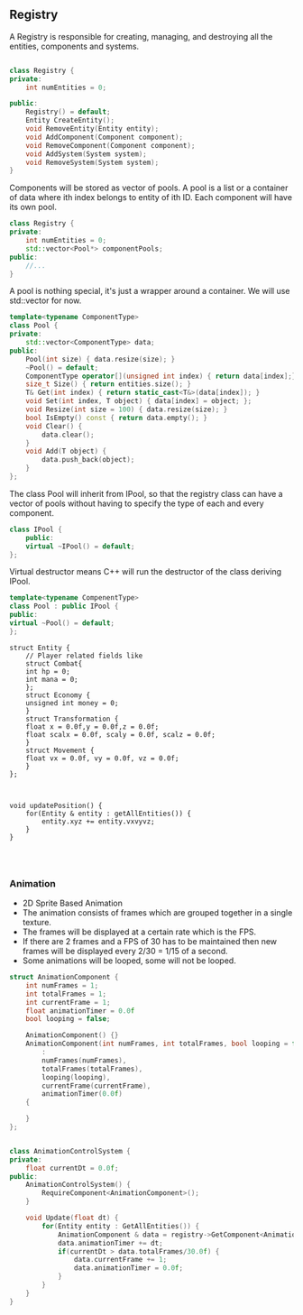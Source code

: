 Registry
---
A Registry is responsible for creating, managing, and destroying all the entities, components and systems. 


```cpp

class Registry {
private:
    int numEntities = 0;

public:
    Registry() = default;
    Entity CreateEntity();
    void RemoveEntity(Entity entity);
    void AddComponent(Component component);
    void RemoveComponent(Component component);
    void AddSystem(System system);
    void RemoveSystem(System system);
}
```

Components will be stored as vector of pools. A pool is a list or a container of data where ith index belongs to entity of ith ID. Each component will have its own pool.

```cpp
class Registry {
private:
    int numEntities = 0;
    std::vector<Pool*> componentPools;
public:
    //...
}
```

A pool is nothing special, it's just a wrapper around a container. We will use std::vector for now.

```cpp
template<typename ComponentType>
class Pool {
private:
    std::vector<ComponentType> data;
public:
    Pool(int size) { data.resize(size); }
    ~Pool() = default;
    ComponentType operator[](unsigned int index) { return data[index];}
    size_t Size() { return entities.size(); }
    T& Get(int index) { return static_cast<T&>(data[index]); }
    void Set(int index, T object) { data[index] = object; };
    void Resize(int size = 100) { data.resize(size); }
    bool IsEmpty() const { return data.empty(); }
    void Clear() {
        data.clear();
    }
    void Add(T object) {
        data.push_back(object);
    }
};
```
The class Pool will inherit from IPool, so that the registry class can have a vector of pools without having to specify the type of each and every component.

```cpp
class IPool {
    public:
    virtual ~IPool() = default;
};
```
Virtual destructor means C++ will run the destructor of the class deriving IPool. 

```cpp 
template<typename CompenentType>
class Pool : public IPool {
public:
virtual ~Pool() = default;
};
```



```
struct Entity {
    // Player related fields like
    struct Combat{
    int hp = 0;
    int mana = 0;
    };
    struct Economy {
    unsigned int money = 0;
    }
    struct Transformation {
    float x = 0.0f,y = 0.0f,z = 0.0f;
    float scalx = 0.0f, scaly = 0.0f, scalz = 0.0f;
    }
    struct Movement {
    float vx = 0.0f, vy = 0.0f, vz = 0.0f;
    }
};



void updatePosition() {
    for(Entity & entity : getAllEntities()) {
        entity.xyz += entity.vxvyvz;
    }
}




```

### Animation

* 2D Sprite Based Animation
* The animation consists of frames which are grouped together in a single texture.
* The frames will be displayed at a certain rate which is the FPS.
* If there are 2 frames and a FPS of 30 has to be maintained then new frames will be displayed every 2/30 = 1/15 of a second.
* Some animations will be looped, some will not be looped.

```cpp
struct AnimationComponent {
    int numFrames = 1;
    int totalFrames = 1;
    int currentFrame = 1;
    float animationTimer = 0.0f
    bool looping = false;

    AnimationComponent() {}
    AnimationComponent(int numFrames, int totalFrames, bool looping = false, int currentFrame = 1) 
        :
        numFrames(numFrames),
        totalFrames(totalFrames),
        looping(looping),
        currentFrame(currentFrame),
        animationTimer(0.0f)
    {

    }
};


class AnimationControlSystem {
private:
    float currentDt = 0.0f;
public:
    AnimationControlSystem() {
        RequireComponent<AnimationComponent>();
    }

    void Update(float dt) {
        for(Entity entity : GetAllEntities()) {
            AnimationComponent & data = registry->GetComponent<AnimationComponent>(entity); 
            data.animationTimer += dt;
            if(currentDt > data.totalFrames/30.0f) {
                data.currentFrame += 1;
                data.animationTimer = 0.0f;
            }
        }
    }
}





```